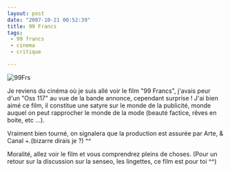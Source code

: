 ```yaml
---
layout: post
date: "2007-10-21 00:52:39"
title: 99 Francs
tags:
 - 99 francs
 - cinema
 - critique

---
```


![99Frs](http://static.zenithar.org/wp-content/uploads/18798941.jpg)


Je reviens du cinéma où je suis allé voir le film "99 Francs", j'avais peur d'un "Oss 117" au vue de la bande annonce, cependant surprise ! J'ai bien aimé ce film, il constitue une satyre sur le monde de la publicité, monde auquel on peut rapprocher le monde de la mode (beauté factice, rêves en boite, etc ...).

Vraiment bien tourné, on signalera que la production est assurée par Arte, & Canal +.(bizarre dirais je ?) ^^

Moralité, allez voir le film et vous comprendrez pleins de choses. (Pour un retour sur la discussion sur la senseo, les lingettes, ce film est pour toi ^^)
